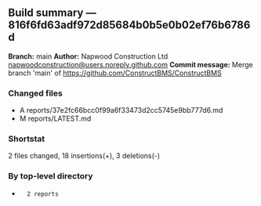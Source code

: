 ## Build summary — 816f6fd63adf972d85684b0b5e0b02ef76b6786d

**Branch:** main **Author:** Napwood Construction Ltd <napwoodconstruction@users.noreply.github.com>
**Commit message:** Merge branch 'main' of https://github.com/ConstructBMS/ConstructBMS

### Changed files

- A reports/37e2fc66bcc0f99a6f33473d2cc5745e9bb777d6.md
- M reports/LATEST.md

### Shortstat

2 files changed, 18 insertions(+), 3 deletions(-)

### By top-level directory

-       2 reports
